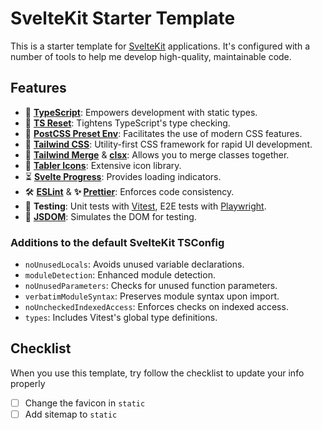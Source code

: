 # SvelteKit Starter Template

This is a starter template for [SvelteKit](https://kit.svelte.dev/) applications. It's configured with a number of tools to help me develop high-quality, maintainable code.

## Features

- 📘 **[TypeScript](https://www.typescriptlang.org/)**: Empowers development with static types.
- 🔧 **[TS Reset](https://www.totaltypescript.com/ts-reset)**: Tightens TypeScript's type checking.
- 🎨 **[PostCSS Preset Env](https://www.npmjs.com/package/postcss-preset-env)**: Facilitates the use of modern CSS features.
- 💨 **[Tailwind CSS](https://tailwindcss.com/)**: Utility-first CSS framework for rapid UI development.
- 🤝 **[Tailwind Merge](https://github.com/dcastil/tailwind-merge)** & **[clsx](https://github.com/lukeed/clsx)**: Allows you to merge classes together.
- 🎨 **[Tabler Icons](https://github.com/tabler/tabler-icons)**: Extensive icon library.
- ⏳ **[Svelte Progress](https://www.npmjs.com/package/@bobbymannino/svelte-progress)**: Provides loading indicators.
- 🛠️ **[ESLint](https://eslint.org/)** & **✨ [Prettier](https://prettier.io/)**: Enforces code consistency.
- 🧪 **Testing**: Unit tests with [Vitest](https://vitest.dev/), E2E tests with [Playwright](https://playwright.dev/).
- 📜 **[JSDOM](https://github.com/jsdom/jsdom)**: Simulates the DOM for testing.

### Additions to the default SvelteKit TSConfig

- `noUnusedLocals`: Avoids unused variable declarations.
- `moduleDetection`: Enhanced module detection.
- `noUnusedParameters`: Checks for unused function parameters.
- `verbatimModuleSyntax`: Preserves module syntax upon import.
- `noUncheckedIndexedAccess`: Enforces checks on indexed access.
- `types`: Includes Vitest's global type definitions.

## Checklist

When you use this template, try follow the checklist to update your info properly

- [ ] Change the favicon in `static`
- [ ] Add sitemap to `static`
